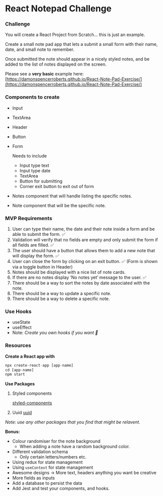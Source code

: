 # React Notepad Challenge

### Challenge

You will create a React Project from Scratch... this is just an example.

Create a small note pad app that lets a submit a small form with their name, date, and small note to remember.

Once submitted the note should appear in a nicely styled notes, and be added to the list of notes displayed on the screen.

Please see a **very basic** example here: [https://damonspencerroberts.github.io/React-Note-Pad-Exercise/](https://damonspencerroberts.github.io/React-Note-Pad-Exercise/)

### **Components to create**

- Input
- TextArea
- Header
- Button
- Form
    
    Needs to include
    
    - Input type text
    - Input type date
    - TextArea
    - Button for submitting
    - Corner exit button to exit out of form
- Notes component that will handle listing the specific notes.
- Note component that will be the specific note.

### **MVP Requirements**

1. User can type their name, the date and their note inside a form and be able to submit the form. ✅
2. Validation will verify that no fields are empty and only submit the form if all fields are filled. ✅
3. The user should have a button that allows them to add a new note that will display the form. ✅
4. User can close the form by clicking on an exit button. ✅ (Form is shown via a toggle button in Header)
5. Notes should be displayed with a nice list of note cards.
6. If there are no notes display ‘No notes yet’ message to the user. ✅
7. There should be a way to sort the notes by date associated with the note.
8. There should be a way to update a specific note.
9. There should be a way to delete a specific note.

### Use Hooks

- useState
- useEffect
- Note: *Create you own hooks if you want 🙂*

### Resources

**Create a React app with**

```jsx
npx create-react-app [app-name]
cd [app-name]
npm start
```

**Use Packages**

1. Styled components
    
    [styled-components](https://styled-components.com/)
    
2. Uuid
    [uuid](https://www.npmjs.com/package/uuid)

*Note: use any other packages that you find that might be relavent.*

**Bonus:**

- Colour randomiser for the note background
    - When adding a note have a random background color.
- Different validation schema
    - Only certain letters/numbers etc.
- Using redux for state management
- Using `useContext` for state management
- Awesome designs → More text, headers anything you want be creative
- More fields as inputs
- Add a database to persist the data
- Add Jest and test your components, and hooks.
